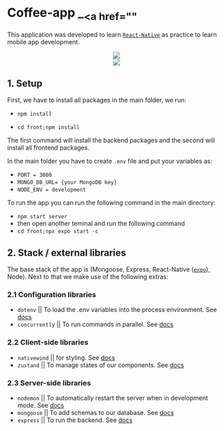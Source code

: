 # Coffee-app _<sub><a href="" 
This application was developed to learn <a href="https://reactnative.dev/">`React-Native`</a> as practice to learn mobile app development.

<div align=center>
    <img  src="https://res.clry.com/domvgm4cs/image/upload/v1713199416/APP_rrzzxp.png">
</div>

<div align=center>
    <img  src="https://res.c.com/domvgm4cs/image/upload/v1713206074/app22_mtvy8o.png">
</div>

## 1. Setup

First, we have to install all packages in the main folder, we run:

- `npm install`

- `cd front;npm install`

The first command will install the backend packages and the second will install all frontend packages.

In the main folder you have to create `.env` file and put your variables as:
- `PORT = 3000`
- `MONGO_DB_URL= {your MongoDB key}`
- `NODE_ENV = development`

To run the app you can run the following command in the main directory:

- `npm start server`
- then open another teminal and run the following command
- `cd front;npx expo start -c`

## 2. Stack / external libraries

The base stack of the app is (Mongoose, Express, React-Native (<a href="https://expo.dev/">`expo`</a>), Node). Next to that we make use of the following extras:

### 2.1 Configuration libraries

- `dotenv` || To load the .env variables into the process environment. See [docs](https://www.npmjs.com/package/dotenv)
- `concurrently` || To run commands in parallel. See [docs](https://github.com/open-cli-tools/concurrently#readme)

### 2.2 Client-side libraries
- `nativewind` || for styling. See [docs](https://www.nativewind.dev/)
- `zustand` || To manage states of our components. See [docs](https://github.com/pmndrs/zustand)

### 2.3 Server-side libraries
- `nodemon` || To automatically restart the server when in development mode. See [docs](https://nodemon.io/)
- `mongoose` || To add schemas to our database. See [docs](https://mongoosejs.com/)
- `express` || To run the backend. See [docs](https://expressjs.com/)